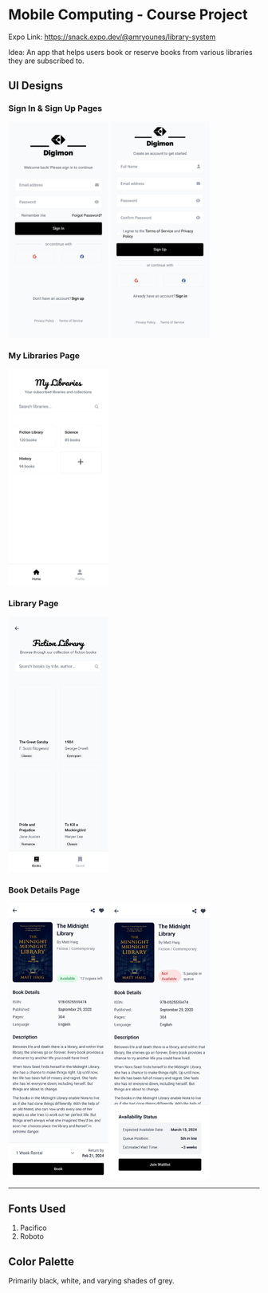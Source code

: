 # Mobile Computing - Course Project
Expo Link: https://snack.expo.dev/@amryounes/library-system

Idea: An app that helps users book or reserve books from various libraries they are subscribed to.

## UI Designs 
### Sign In & Sign Up Pages

<img src="./UI/SignIn.png" width="200">
<img src="./UI/SignUp.png" width="200">

### My Libraries Page

<img src="./UI/MyLibraries.png" width="200">

### Library Page

<img src="./UI/Library.png" width="200">

### Book Details Page
<img src="./UI/Book_avilable.png" width="200">
<img src="./UI/Book_not_avilable.png" width="200">

---

## Fonts Used
1. Pacifico
2. Roboto

## Color Palette
Primarily black, white, and varying shades of grey.

